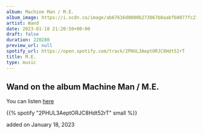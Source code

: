 ```yaml
---
album: Machine Man / M.E.
album_image: https://i.scdn.co/image/ab67616d0000b273867b8aabf60877fc21d3fd20
artist: Wand
date: 2023-01-18 21:20:59+00:00
draft: false
duration: 220280
preview_url: null
spotify_url: https://open.spotify.com/track/2PHUL3AeptORJC8Hdt52rT
title: M.E.
type: music
---
```



## Wand on the album Machine Man / M.E.

You can listen [here](https://open.spotify.com/track/2PHUL3AeptORJC8Hdt52rT)

{{% spotify "2PHUL3AeptORJC8Hdt52rT" small %}}

added on January 18, 2023